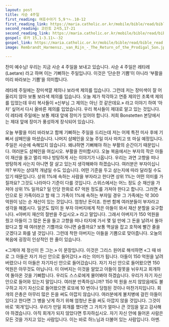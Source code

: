 ```yaml
---
layout: post
title: 사순 4주일
first_reading: 여호수아기 5,9ㄱㄴ.10-12
first_reading_link: https://maria.catholic.or.kr/mobile/bible/read/bible_read.asp?m=1&n=106&p=5
second_reading: 코린토 2서5,17-21
second_reading_link: https://maria.catholic.or.kr/mobile/bible/read/bible_read.asp?m=2&n=154&p=5
gospel: 루카 15,1-3.11ㄴ-32
gospel_link: https://maria.catholic.or.kr/mobile/bible/read/bible_read.asp?m=2&n=149&p=15
image: Rembrandt_Harmensz._van_Rijn_-_The_Return_of_the_Prodigal_Son.jpg

---
```


찬미 예수님! 우리는 지금 사순 4 주일을 보내고 있습니다. 사순 4 주일은 레타레
(Laetare) 라고 하며 이는 기뻐하는 주일입니다. 이것은 ‘단순한 기쁨’이 아니라 ‘부활을
미리 바라보는 기쁨’을 의미합니다.

레타레 주일에는 장미색깔 제의나 보라색 제의를
입습니다. 그런데 저는 장미색이 잘 어울리지 않아 보통 보라색 제의를 입습니다. 오늘
제가 착각하고 연중 제의인 초록색 제의를 입었는데 우리 복사들이 «신부님 그 제의는
아닌 것 같은데요.» 라고 이야기 하여 ‘아차’ 싶어서 다시 올바른 제의를 입었습니다.
우리 복사들이 제대로 알고 있는 것입니다. 이 레타레 주일에는 보통 제대 앞에 장미가
있어야 합니다. 저희 Bonstetten 본당에서는 제대 앞에 장미가 풍성하게 장식되어
있습니다.

오늘 부활을 미리 바라보고 함께 기뻐하는 주일을 드리는데 저는 어제 특전 미사 후에
기뻐서 샴페인을 마셨습니다. 나머지 샴페인을 오늘 주일 미사 마치고 또 마실
예정입니다. 주일은 사순에 속해있지 않습니다. 왜냐하면 기뻐해야 하는 부활의
순간이기 때문입니다. 여러분도 샴페인을 여십시오. 부활을 찬미합시다.
오늘 복음에서는 부자의 작은 아들이 재산을 들고 멀리 떠나 방탕하게 사는 이야기가
나옵니다. 우리는 과연 고향을 떠나 방탕하게 사는지 아니면 잘 살고 있는지 생각해봐야
하겠습니다. 여러분은 부자이십니까? 부자는 상대적 개념일 수도 있습니다. 어떤
기준을 두고 삼는지에 따라 달라질 수도 있기 때문입니다. 상위 1%에 속하는 사람을
부자라고 한다면 상위 1%는 어떤 의미를 가질까요? 그것도 나라마다 기준이 다를
것입니다. 스위스에서는 어느 정도 순 재산을 가져야 상위 1% 일까요? 일 인당 한화로
67 억원 정도를 가져야 한다고 합니다. 그러면 4 인으로 된 가족이라고 할 때 그 가족이
1%에 속하는 부자일 경우 그 가족에는 약 300 억원이 넘는 순 재산이 있는 것입니다.
엄청난 돈이죠. 한번 함께 여러분들이 부자라고 생각을 해봅시다. 일꾼도 많이 둔 부자
아버지에게 작은 아들이 와서 재산 분할을 요구합니다. «아버지 재산의 절반을
주십시오.» 라고 말입니다. 그래서 아버지가 150 억원을 줬고 아들이 그 많은 돈을 들고
고향을 떠나 타지에 가서 몇 일 만에 그 돈을 날려서 돌아왔다고 할 때 여러분은
기쁠까요 아니면 슬플까요? 보통 멱살을 잡고 호적에 빨간 줄을 긋겠다고 화를 낼
것입니다. 그런데 착한 아버지는 아들을 기쁨으로 맞아줍니다.
오늘의 복음에 굉장히 인상적인 한 줄이 있습니다.

«그제야 제 정신이 든 그는.» 이 문장입니다. 이것은 그리스 원어로 해석하면 «그 때
바로 그 아들은 자기 자신 안으로 들어갔다.» 라는 의미가 됩니다. 아들이 150 억원을
날려버렸으나 이 아들은 자기자신 안으로 들어갔습니다. 자기 자신 안으로 들어왔으면
150 억원은 아무것도 아닙니다. 이 아버지는 이것을 알았고 아들이 잘못을 뉘우치고
회개하여 돌아온 것을 기뻐합니다.
우리도 스스로에게 물어봐야 하겠습니다. 우리가 자기 자신 안으로 들어와 있는지
말입니다. 여러분 만족하십니까? 150 억 원을 쓰지 않았음에도 불구하고 자기 자신으로
들어왔으면 로또에 10 번이나 당첨된 것이나 마찬가지입니다. 회개의 은총은 아무리
많은 돈을 써도 아깝지 않습니다. 여러분에게 불치병에 걸린 아들이 있다고 한다면 그
병을 낫게 하기 위해 엄청난 돈을 써도 아깝지 않을 것입니다. 그것이 바로 ‘회개’입니다.
우리가 만일 회개를 했다면 그 가치가 얼마나 큰 것임을 알고 감사해야 하겠습니다.
아직 회개가 되지 않았다면 투자하십시오. 자기 자신 안에 들어온 사람은 모든 것을
가지고 있는 사람입니다. 이는 바로 하느님과 더불어 있는 사람입니다. 아멘.
